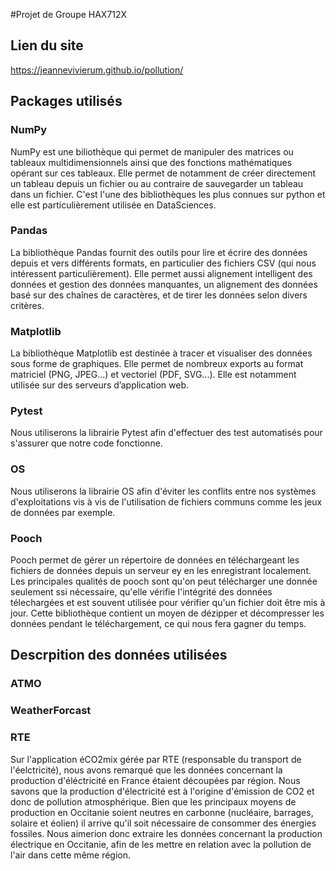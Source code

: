 #Projet de Groupe HAX712X

## Lien du site
https://jeannevivierum.github.io/pollution/

## Packages utilisés
### NumPy
NumPy est une biliothèque qui permet de manipuler des matrices ou tableaux multidimensionnels ainsi que des fonctions mathématiques opérant sur ces tableaux. Elle permet de notamment de créer directement un tableau depuis un fichier ou au contraire de sauvegarder un tableau dans un fichier. C'est l'une des bibliothèques les plus connues sur python et elle est particulièrement utilisée en DataSciences.

### Pandas
La bibliothèque Pandas fournit des outils pour lire et écrire des données depuis et vers différents formats, en particulier des fichiers CSV (qui nous intéressent particulièrement). Elle permet aussi alignement intelligent des données et gestion des données manquantes, un alignement des données basé sur des chaînes de caractères, et de tirer les données selon divers critères.

### Matplotlib
La bibliothèque Matplotlib est destinée à tracer et visualiser des données sous forme de graphiques. Elle permet de nombreux exports au format matriciel (PNG, JPEG...) et vectoriel (PDF, SVG...). Elle est notamment utilisée sur des serveurs d’application web.

### Pytest
Nous utiliserons la librairie Pytest afin d'effectuer des test automatisés pour s'assurer que notre code fonctionne.

### OS
Nous utiliserons la librairie OS afin d'éviter les conflits entre nos systèmes d'exploitations vis à vis de l'utilisation de fichiers communs comme les jeux de données par exemple.

### Pooch
Pooch permet de gérer un répertoire de données en téléchargeant les fichiers de données depuis un serveur ey en les enregistrant localement. Les principales qualités de pooch sont qu'on peut télécharger une donnée seulement ssi nécessaire, qu'elle vérifie l'intégrité des données télechargées et est souvent utilisée pour vérifier qu'un fichier doit être mis à jour. Cette bibliothèque contient un moyen de dézipper et décompresser les données pendant le téléchargement, ce qui nous fera gagner du temps.

## Descrpition des données utilisées

### ATMO 


### WeatherForcast


### RTE 
Sur l'application éCO2mix gérée par RTE (responsable du transport de l'éelctricité), nous avons remarqué que les données concernant la production d'éléctricité en France étaient découpées par région. Nous savons que la production d'électricité est à l'origine d'émission de CO2 et donc de pollution atmosphérique. Bien que les principaux moyens de production en Occitanie soient neutres en carbonne (nucléaire, barrages, solaire et éolien) il arrive qu'il soit nécessaire de consommer des énergies fossiles. Nous aimerion donc extraire les données concernant la production électrique en Occitanie, afin de les mettre en relation avec la pollution de l'air dans cette même région.